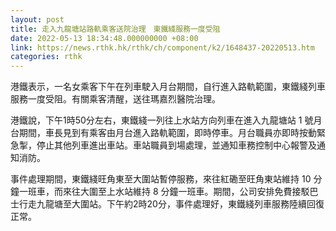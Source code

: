 ```yaml
---
layout: post
title: 走入九龍塘站路軌乘客送院治理　東鐵綫服務一度受阻
date: 2022-05-13 18:34:48.000000000 +08:00
link: https://news.rthk.hk/rthk/ch/component/k2/1648437-20220513.htm
categories: rthk
---
```


港鐵表示，一名女乘客下午在列車駛入月台期間，自行進入路軌範圍，東鐵綫列車服務一度受阻。有關乘客清醒，送往瑪嘉烈醫院治理。

港鐵說，下午1時50分左右，東鐵綫一列往上水站方向列車在進入九龍塘站 1 號月台期間，車長見到有乘客由月台進入路軌範圍，即時停車。月台職員亦即時按動緊急掣，停止其他列車進出車站。車站職員到場處理，並通知車務控制中心報警及通知消防。

事件處理期間，東鐵綫旺角東至大圍站暫停服務，來往紅磡至旺角東站維持 10 分鐘一班車，而來往大圍至上水站維持 8 分鐘一班車。期間，公司安排免費接駁巴士行走九龍塘至大圍站。下午約2時20分，事件處理好，東鐵綫列車服務陸續回復正常。
